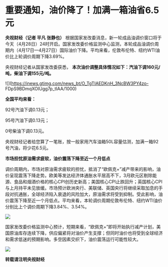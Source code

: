 # 重要通知，油价降了！加满一箱油省6.5元

**央视财经（记者 平凡 张静也）**
根据国家发改委消息，新一轮成品油调价窗口将于今天（4月28日）24时开启。国家发改委价格监测中心监测，本轮成品油调价周期内（4月17日—4月27日）国际油价下降。平均来看，伦敦布伦特、纽约WTI油价比上轮调价周期下降3.69%。

央视财经记者从国家发改委获悉， **本次油价调整具体情况如下：汽油下调160元/吨，柴油下调155元/吨。**

![](https://inews.gtimg.com/news_bt/O_TgTIAEDKnH_3NcBW3PY4zo-
FDpS9BDmqXOIUgg7p_tIAA/1000)

**全国平均来看：**

92号汽油下调0.13元；

95号汽油下调0.13元；

0号柴油下调0.13元。

央视财经记者给您算了一笔账，按一般家用汽车油箱50L容量估测，加满一箱92号汽油，将少花6.5元。

**市场担忧原油需求疲软，油价震荡下降至近一个月低点**

调价周期内，市场对原油需求疲软的担忧，抵消了“欧佩克+”减产带来的影响，油价呈现震荡下降走势。欧美等发达经济体通胀水平居高不下，3月欧元区剔除能源、食品和烟酒价格的核心CPI创历史新高；美国核心CPI止跌回升；英国核心CPI与上月持平未见放缓。市场预计欧洲央行、美联储、英国央行将继续采取加息的手段对抗通胀，全球经济陷入衰退的风险加大，原油需求将受到抑制。受此影响，油价震荡下降至近一个月低点。平均来看，本轮调价周期伦敦布伦特、纽约WTI油价分别比上个调价周期下降3.84%、3.54%。

![](https://inews.gtimg.com/news_bt/OYQGSBgZhT2yXh2dETvoJFiMZXm-k5A9-IuiNC4LyWxD8AA/1000)

国家发改委价格监测中心预计，短期来看，“欧佩克+”即将开始执行减产计划，美国原油库存连续下降，供应偏紧将对油价产生支撑；但同时油价也将受到全球经济和需求低迷的预期影响。多空因素交织下，油价震荡运行可能性较大。

![](https://inews.gtimg.com/news_bt/OBWNDdO0sqhKg1cTJYnczyBT2kscufpxm2HaR1NEmsLXAAA/1000)

**转载请注明央视财经**

